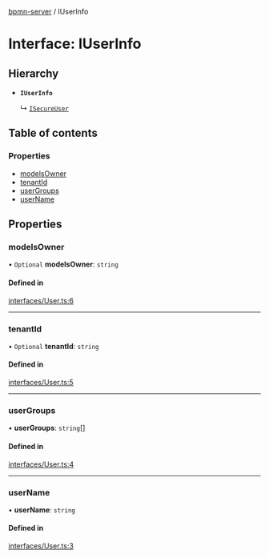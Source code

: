 [bpmn-server](../README.md) / IUserInfo

# Interface: IUserInfo

## Hierarchy

- **`IUserInfo`**

  ↳ [`ISecureUser`](ISecureUser.md)

## Table of contents

### Properties

- [modelsOwner](IUserInfo.md#modelsowner)
- [tenantId](IUserInfo.md#tenantid)
- [userGroups](IUserInfo.md#usergroups)
- [userName](IUserInfo.md#username)

## Properties

### modelsOwner

• `Optional` **modelsOwner**: `string`

#### Defined in

[interfaces/User.ts:6](https://bitbucket.org/ralphhanna/bpmn-server/src/2ac50a51/WebApp/bpmnServer/src/interfaces/User.ts#lines-6)

___

### tenantId

• `Optional` **tenantId**: `string`

#### Defined in

[interfaces/User.ts:5](https://bitbucket.org/ralphhanna/bpmn-server/src/2ac50a51/WebApp/bpmnServer/src/interfaces/User.ts#lines-5)

___

### userGroups

• **userGroups**: `string`[]

#### Defined in

[interfaces/User.ts:4](https://bitbucket.org/ralphhanna/bpmn-server/src/2ac50a51/WebApp/bpmnServer/src/interfaces/User.ts#lines-4)

___

### userName

• **userName**: `string`

#### Defined in

[interfaces/User.ts:3](https://bitbucket.org/ralphhanna/bpmn-server/src/2ac50a51/WebApp/bpmnServer/src/interfaces/User.ts#lines-3)
